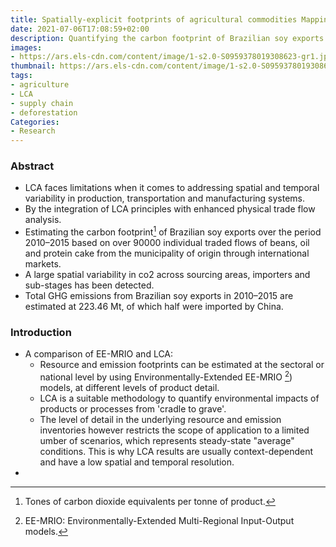 ```yaml
---
title: Spatially-explicit footprints of agricultural commodities Mapping carbon emissions embodied in Brazil's soy exports
date: 2021-07-06T17:08:59+02:00
description: Quantifying the carbon footprint of Brazilian soy exports over the period 2010–2015 based on individual traded flows.
images:
- https://ars.els-cdn.com/content/image/1-s2.0-S0959378019308623-gr1.jpg
thumbnail: https://ars.els-cdn.com/content/image/1-s2.0-S0959378019308623-gr1.jpg
tags:
- agriculture   
- LCA
- supply chain
- deforestation
Categories:
- Research
---
```


### Abstract

* LCA faces limitations when it comes to addressing spatial and temporal variability in production, transportation and manufacturing systems.
* By the integration of LCA principles with enhanced physical trade flow analysis.
* Estimating the carbon footprint[^1] of Brazilian soy exports over the period 2010–2015 based on over 90000 individual traded flows of beans, oil and protein cake from the municipality of origin through international markets.
* A large spatial variability in co2 across sourcing areas, importers and sub-stages has been detected.
* Total GHG emissions from Brazilian soy exports in 2010–2015 are estimated at 223.46 Mt, of which half were imported by China.

### Introduction

* A comparison of EE-MRIO and LCA:
  * Resource and emission footprints can be estimated at the sectoral or national level by using Environmentally-Extended EE-MRIO [^2]) models, at different levels of product detail.
  * LCA is a suitable methodology to quantify environmental impacts of products or processes from 'cradle to grave'.
  * The level of detail in the underlying resource and emission inventories however restricts the scope of application to a limited umber of scenarios, which represents steady-state "average" conditions. This is why LCA results are usually context-dependent and have a low spatial and temporal resolution.
*







[^1]: Tones of carbon dioxide equivalents per tonne of product.
[^2]: EE-MRIO: Environmentally-Extended Multi-Regional Input-Output models.
